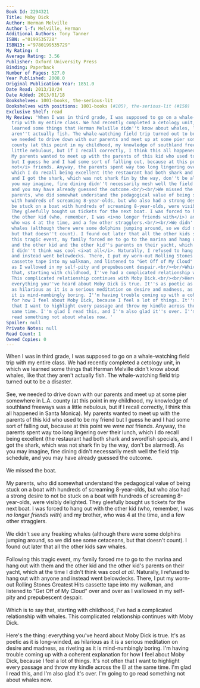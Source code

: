 ```yaml
---
Book Id: 2294321
Title: Moby Dick
Author: Herman Melville
Author l-f: Melville, Herman
Additional Authors: Tony Tanner
ISBN: ="0199535728"
ISBN13: ="9780199535729"
My Rating: 4
Average Rating: 3.56
Publisher: Oxford University Press
Binding: Paperback
Number of Pages: 527.0
Year Published: 2008.0
Original Publication Year: 1851.0
Date Read: 2013/10/24
Date Added: 2013/01/18
Bookshelves: 1001-books, the-serious-lit
Bookshelves with positions: 1001-books (#105), the-serious-lit (#150)
Exclusive Shelf: read
My Review: 'When I was in third grade, I was supposed to go on a whale-watching field
  trip with my entire class. We had recently completed a cetology unit, in which we
  learned some things that Herman Melville didn''t know about whales, like that they
  aren''t actually fish. The whale-watching field trip turned out to be a disaster.<br/><br/>See,
  we needed to drive down with our parents and meet up at some pier somewhere in L.A.
  county (at this point in my childhood, my knowledge of southland freeways was a
  little nebulous, but if I recall correctly, I think this all happened in Santa Monica).
  My parents wanted to meet up with the parents of this kid who used to be my friend
  but I guess he and I had some sort of falling out, because at this point we <i>were
  not</i> friends. Anyway, the parents spent way too long lingering over their lunch,
  which I do recall being excellent (the restaurant had both shark and swordfish specials,
  and I got the shark, which was not shark fin by the way, don''t be alarmed). As
  you may imagine, fine dining didn''t necessarily mesh well the field trip schedule,
  and you may have already guessed the outcome.<br/><br/>We missed the boat.<br/><br/>My
  parents, who did somewhat understand the pedagogical value of being stuck on a boat
  with hundreds of screaming 8-year-olds, but who also had a strong desire to not
  be stuck on a boat with hundreds of screaming 8-year-olds, were visibly delighted.
  They gleefully bought us tickets for the next boat. I was forced to hang out with
  the other kid (who, remember, I was <i>no longer friends with</i>) and my brother,
  who was 4 at the time, and a few other stragglers.<br/><br/>We didn''t see any freaking
  whales (although there were some dolphins jumping around, so we did see some cetaceans,
  but that doesn''t count). I found out later that all the other kids saw whales.<br/><br/>Following
  this tragic event, my family forced me to go to the marina and hang out with them
  and the other kid and the other kid''s parents on their yacht, which at the time
  I didn''t think was cool <i>at all</i>. Naturally, I refused to hang out with anyone
  and instead went belowdecks. There, I put my worn-out Rolling Stones Greatest Hits
  cassette tape into my walkman, and listened to "Get Off of My Cloud" over and over
  as I wallowed in my self-pity and prepubescent despair.<br/><br/>Which is to say
  that, starting with childhood, I''ve had a complicated relationship with whales.
  This complicated relationship continues with Moby Dick.<br/><br/>Here''s the thing:
  everything you''ve heard about Moby Dick is true. It''s as poetic as it is long-winded,
  as hilarious as it is a serious meditation on desire and madness, as riveting as
  it is mind-numbingly boring. I''m having trouble coming up with a coherent explanation
  for how I feel about Moby Dick, because I feel a lot of things. It''s not often
  that I want to highlight every passage and throw my kindle across the El at the
  same time. I''m glad I read this, and I''m also glad it''s over. I''m going to go
  read something not about whales now. '
Spoiler: null
Private Notes: null
Read Count: 1
Owned Copies: 0
---
```


When I was in third grade, I was supposed to go on a whale-watching field trip with my entire class. We had recently completed a cetology unit, in which we learned some things that Herman Melville didn't know about whales, like that they aren't actually fish. The whale-watching field trip turned out to be a disaster.<br/><br/>See, we needed to drive down with our parents and meet up at some pier somewhere in L.A. county (at this point in my childhood, my knowledge of southland freeways was a little nebulous, but if I recall correctly, I think this all happened in Santa Monica). My parents wanted to meet up with the parents of this kid who used to be my friend but I guess he and I had some sort of falling out, because at this point we <i>were not</i> friends. Anyway, the parents spent way too long lingering over their lunch, which I do recall being excellent (the restaurant had both shark and swordfish specials, and I got the shark, which was not shark fin by the way, don't be alarmed). As you may imagine, fine dining didn't necessarily mesh well the field trip schedule, and you may have already guessed the outcome.<br/><br/>We missed the boat.<br/><br/>My parents, who did somewhat understand the pedagogical value of being stuck on a boat with hundreds of screaming 8-year-olds, but who also had a strong desire to not be stuck on a boat with hundreds of screaming 8-year-olds, were visibly delighted. They gleefully bought us tickets for the next boat. I was forced to hang out with the other kid (who, remember, I was <i>no longer friends with</i>) and my brother, who was 4 at the time, and a few other stragglers.<br/><br/>We didn't see any freaking whales (although there were some dolphins jumping around, so we did see some cetaceans, but that doesn't count). I found out later that all the other kids saw whales.<br/><br/>Following this tragic event, my family forced me to go to the marina and hang out with them and the other kid and the other kid's parents on their yacht, which at the time I didn't think was cool <i>at all</i>. Naturally, I refused to hang out with anyone and instead went belowdecks. There, I put my worn-out Rolling Stones Greatest Hits cassette tape into my walkman, and listened to "Get Off of My Cloud" over and over as I wallowed in my self-pity and prepubescent despair.<br/><br/>Which is to say that, starting with childhood, I've had a complicated relationship with whales. This complicated relationship continues with Moby Dick.<br/><br/>Here's the thing: everything you've heard about Moby Dick is true. It's as poetic as it is long-winded, as hilarious as it is a serious meditation on desire and madness, as riveting as it is mind-numbingly boring. I'm having trouble coming up with a coherent explanation for how I feel about Moby Dick, because I feel a lot of things. It's not often that I want to highlight every passage and throw my kindle across the El at the same time. I'm glad I read this, and I'm also glad it's over. I'm going to go read something not about whales now. 